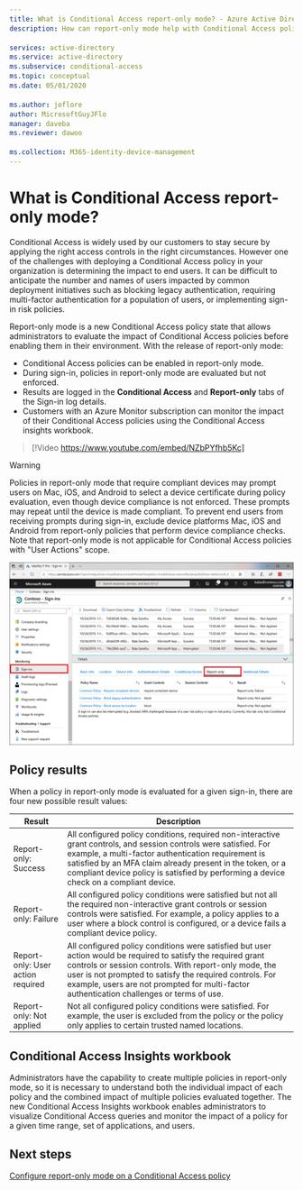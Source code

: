```yaml
---
title: What is Conditional Access report-only mode? - Azure Active Directory
description: How can report-only mode help with Conditional Access policy deployment

services: active-directory
ms.service: active-directory
ms.subservice: conditional-access
ms.topic: conceptual
ms.date: 05/01/2020

ms.author: joflore
author: MicrosoftGuyJFlo
manager: daveba
ms.reviewer: dawoo

ms.collection: M365-identity-device-management
---
```

# What is Conditional Access report-only mode?

Conditional Access is widely used by our customers to stay secure by applying the right access controls in the right circumstances. However one of the challenges with deploying a Conditional Access policy in your organization is determining the impact to end users. It can be difficult to anticipate the number and names of users impacted by common deployment initiatives such as blocking legacy authentication, requiring multi-factor authentication for a population of users, or implementing sign-in risk policies. 

Report-only mode is a new Conditional Access policy state that allows administrators to evaluate the impact of Conditional Access policies before enabling them in their environment.  With the release of report-only mode:

- Conditional Access policies can be enabled in report-only mode.
- During sign-in, policies in report-only mode are evaluated but not enforced.
- Results are logged in the **Conditional Access** and **Report-only** tabs of the Sign-in log details.
- Customers with an Azure Monitor subscription can monitor the impact of their Conditional Access policies using the Conditional Access insights workbook.

> [!Video https://www.youtube.com/embed/NZbPYfhb5Kc] 

> [!WARNING]
> Policies in report-only mode that require compliant devices may prompt users on Mac, iOS, and Android to select a device certificate during policy evaluation, even though device compliance is not enforced. These prompts may repeat until the device is made compliant. To prevent end users from receiving prompts during sign-in, exclude device platforms Mac, iOS and Android from report-only policies that perform device compliance checks. Note that report-only mode is not applicable for Conditional Access policies with "User Actions" scope.

![Report-only tab in Azure AD sign-in log](./media/concept-conditional-access-report-only/report-only-detail-in-sign-in-log.png)

## Policy results

When a policy in report-only mode is evaluated for a given sign-in, there are four new possible result values:

| Result | Description |
| --- | --- |
| Report-only: Success | All configured policy conditions, required non-interactive grant controls, and session controls were satisfied. For example, a multi-factor authentication requirement is satisfied by an MFA claim already present in the token, or a compliant device policy is satisfied by performing a device check on a compliant device. |
| Report-only: Failure | All configured policy conditions were satisfied but not all the required non-interactive grant controls or session controls were satisfied. For example, a policy applies to a user where a block control is configured, or a device fails a compliant device policy. |
| Report-only: User action required | All configured policy conditions were satisfied but user action would be required to satisfy the required grant controls or session controls. With report-only mode, the user is not prompted to satisfy the required controls. For example, users are not prompted for multi-factor authentication challenges or terms of use.   |
| Report-only: Not applied | Not all configured policy conditions were satisfied. For example, the user is excluded from the policy or the policy only applies to certain trusted named locations. |

## Conditional Access Insights workbook

Administrators have the capability to create multiple policies in report-only mode, so it is necessary to understand both the individual impact of each policy and the combined impact of multiple policies evaluated together. The new Conditional Access Insights workbook enables administrators to visualize Conditional Access queries and monitor the impact of a policy for a given time range, set of applications, and users. 
 
## Next steps

[Configure report-only mode on a Conditional Access policy](howto-conditional-access-insights-reporting.md)
